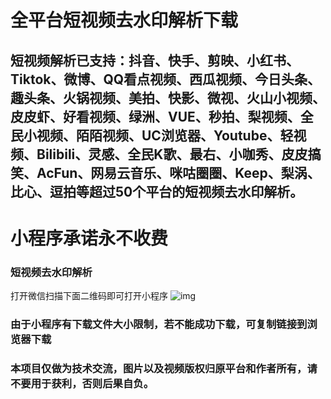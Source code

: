 # 全平台短视频去水印解析下载

## 短视频解析已支持：抖音、快手、剪映、小红书、Tiktok、微博、QQ看点视频、西瓜视频、今日头条、趣头条、火锅视频、美拍、快影、微视、火山小视频、皮皮虾、好看视频、绿洲、VUE、秒拍、梨视频、全民小视频、陌陌视频、UC浏览器、Youtube、轻视频、Bilibili、灵感、全民K歌、最右、小咖秀、皮皮搞笑、AcFun、网易云音乐、咪咕圈圈、Keep、梨涡、比心、逗拍等超过50个平台的短视频去水印解析。

# 小程序承诺永不收费

### 短视频去水印解析

打开微信扫描下面二维码即可打开小程序
![img](https://img.zo7.cn/baiyunjx.png)

### 由于小程序有下载文件大小限制，若不能成功下载，可复制链接到浏览器下载

### 本项目仅做为技术交流，图片以及视频版权归原平台和作者所有，请不要用于获利，否则后果自负。